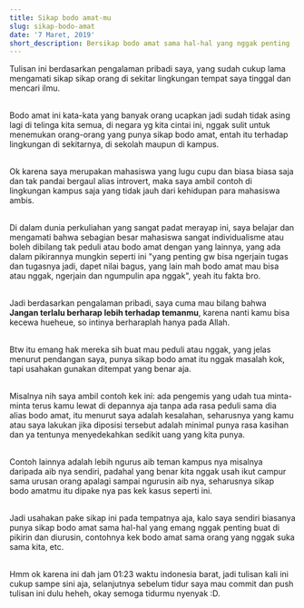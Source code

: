 ```yaml
---
title: Sikap bodo amat-mu
slug: sikap-bodo-amat
date: '7 Maret, 2019'
short_description: Bersikap bodo amat sama hal-hal yang nggak penting
---
```


Tulisan ini berdasarkan pengalaman pribadi saya, yang sudah cukup lama mengamati sikap sikap orang di sekitar lingkungan tempat saya tinggal dan mencari ilmu.
<br/><br/>

Bodo amat ini kata-kata yang banyak orang ucapkan jadi sudah tidak asing lagi di telinga kita semua, di negara yg kita cintai ini, nggak sulit untuk menemukan orang-orang yang punya sikap bodo amat, entah itu terhadap lingkungan di sekitarnya, di sekolah maupun di kampus.
<br/><br/>

Ok karena saya merupakan mahasiswa yang lugu cupu dan biasa biasa saja dan tak pandai bergaul alias introvert, maka saya ambil contoh di lingkungan kampus saja yang tidak jauh dari kehidupan para mahasiswa ambis.
<br/><br/>

Di dalam dunia perkuliahan yang sangat padat merayap ini, saya belajar dan mengamati bahwa sebagian besar mahasiswa sangat individualisme atau boleh dibilang tak peduli atau bodo amat dengan yang lainnya, yang ada dalam pikirannya mungkin seperti ini "yang penting gw bisa ngerjain tugas dan tugasnya jadi, dapet nilai bagus, yang lain mah bodo amat mau bisa atau nggak, ngerjain dan ngumpulin apa nggak", yeah itu fakta bro.
<br/><br/>

Jadi berdasarkan pengalaman pribadi, saya cuma mau bilang bahwa **Jangan terlalu berharap lebih terhadap temanmu**, karena nanti kamu bisa kecewa hueheue, so intinya berharaplah hanya pada Allah.
<br/><br/>

Btw itu emang hak mereka sih buat mau peduli atau nggak, yang jelas menurut pendangan saya, punya sikap bodo amat itu nggak masalah kok, tapi usahakan gunakan ditempat yang benar aja.
<br/><br/>

Misalnya nih saya ambil contoh kek ini: ada pengemis yang udah tua minta-minta terus kamu lewat di depannya aja tanpa ada rasa peduli sama dia alias bodo amat, itu menurut saya adalah kesalahan, seharusnya yang kamu atau saya lakukan jika diposisi tersebut adalah minimal punya rasa kasihan dan ya tentunya menyedekahkan sedikit uang yang kita punya.
<br/><br/>

Contoh lainnya adalah lebih ngurus aib teman kampus nya misalnya daripada aib nya sendiri, padahal yang benar kita nggak usah ikut campur sama urusan orang apalagi sampai ngurusin aib nya, seharusnya sikap bodo amatmu itu dipake nya pas kek kasus seperti ini.
<br/><br/>

Jadi usahakan pake sikap ini pada tempatnya aja, kalo saya sendiri biasanya punya sikap bodo amat sama hal-hal yang emang nggak penting buat di pikirin dan diurusin, contohnya kek bodo amat sama orang yang nggak suka sama kita, etc.
<br/><br/>

Hmm ok karena ini dah jam 01:23 waktu indonesia barat, jadi tulisan kali ini cukup sampe sini aja, selanjutnya sebelum tidur saya mau commit dan push tulisan ini dulu heheh, okay semoga tidurmu nyenyak :D.
<br/><br/>
